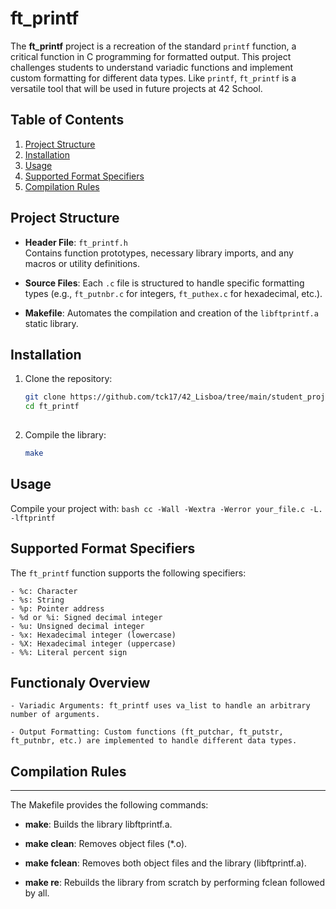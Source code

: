 # ft_printf

The **ft_printf** project is a recreation of the standard `printf` function, a critical function in C programming for formatted output. This project challenges students to understand variadic functions and implement custom formatting for different data types. Like `printf`, `ft_printf` is a versatile tool that will be used in future projects at 42 School.

## Table of Contents
1. [Project Structure](#project-structure)
2. [Installation](#installation)
3. [Usage](#usage)
4. [Supported Format Specifiers](#supported-format-specifiers)
5. [Compilation Rules](#compilation-rules)

## Project Structure

- **Header File**: `ft_printf.h`  
  Contains function prototypes, necessary library imports, and any macros or utility definitions.

- **Source Files**: Each `.c` file is structured to handle specific formatting types (e.g., `ft_putnbr.c` for integers, `ft_puthex.c` for hexadecimal, etc.).

- **Makefile**: Automates the compilation and creation of the `libftprintf.a` static library.

## Installation

1. Clone the repository:
   ```bash
   git clone https://github.com/tck17/42_Lisboa/tree/main/student_projects/ft_printf
   cd ft_printf
  
2. Compile the library:
   ```bash
   make

## Usage

Compile your project with:
	```bash
	cc -Wall -Wextra -Werror your_file.c -L. -lftprintf
	```  

## Supported Format Specifiers

The `ft_printf` function supports the following specifiers:

    - %c: Character
    - %s: String
    - %p: Pointer address
    - %d or %i: Signed decimal integer
    - %u: Unsigned decimal integer
    - %x: Hexadecimal integer (lowercase)
    - %X: Hexadecimal integer (uppercase)
    - %%: Literal percent sign

## Functionaly Overview
	
	- Variadic Arguments: ft_printf uses va_list to handle an arbitrary number of arguments.

	- Output Formatting: Custom functions (ft_putchar, ft_putstr, ft_putnbr, etc.) are implemented to handle different data types.

## Compilation Rules
-----------------

The Makefile provides the following commands:

*   **make**: Builds the library libftprintf.a.
    
*   **make clean**: Removes object files (\*.o).
    
*   **make fclean**: Removes both object files and the library (libftprintf.a).
    
*   **make re**: Rebuilds the library from scratch by performing fclean followed by all.
